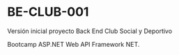 # BE-CLUB-001

Versión inicial proyecto Back End Club Social y Deportivo

Bootcamp ASP.NET Web API Framework NET.
